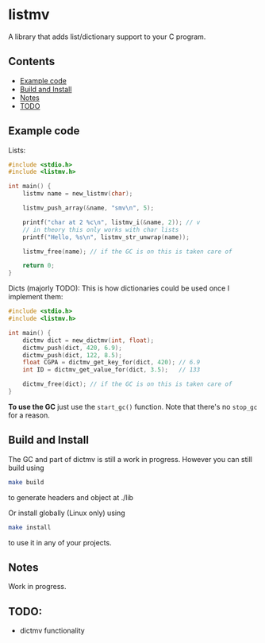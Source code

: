 # listmv
A library that adds list/dictionary support to your C program.

## Contents
- [Example code](#example-code)
- [Build and Install](#build-and-install)
- [Notes](#notes)
- [TODO](#todo)

## Example code
Lists:
```c
#include <stdio.h>
#include <listmv.h>

int main() {
    listmv name = new_listmv(char);

    listmv_push_array(&name, "smv\n", 5);

    printf("char at 2 %c\n", listmv_i(&name, 2)); // v
    // in theory this only works with char lists
    printf("Hello, %s\n", listmv_str_unwrap(name));

    listmv_free(name); // if the GC is on this is taken care of

    return 0;
}
```

Dicts (majorly TODO): This is how dictionaries could be used once I implement them:
```c
#include <stdio.h>
#include <listmv.h>

int main() {
    dictmv dict = new_dictmv(int, float);
    dictmv_push(dict, 420, 6.9);
    dictmv_push(dict, 122, 8.5);
    float CGPA = dictmv_get_key_for(dict, 420); // 6.9
    int ID = dictmv_get_value_for(dict, 3.5);   // 133

    dictmv_free(dict); // if the GC is on this is taken care of
}
```

**To use the GC** just use the `start_gc()` function. Note that there's no `stop_gc` for a reason.

## Build and Install
The GC and part of dictmv is still a work in progress. However you can still build using
```sh
make build
```
to generate headers and object at ./lib

Or install globally (Linux only) using
```sh
make install
```
to use it in any of your projects.


## Notes
Work in progress.

## TODO:
- dictmv functionality